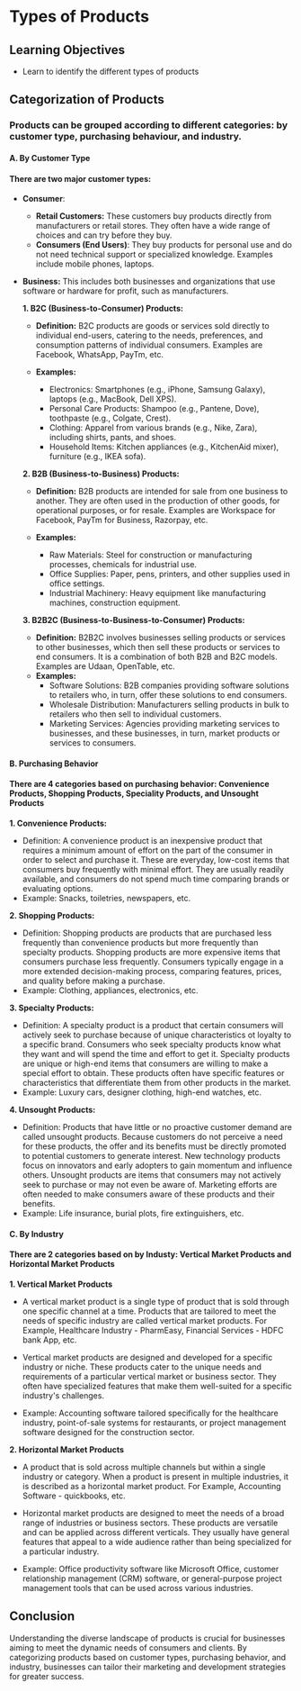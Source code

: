 # Types of Products

## Learning Objectives
- Learn to identify the different types of products

## Categorization of Products

### Products can be grouped according to different categories: by customer type, purchasing behaviour, and industry.

#### **A. By Customer Type**

#### There are two major customer types: 

- **Consumer**:

   - **Retail Customers:** These customers buy products directly from manufacturers or retail stores. They often have a wide range of choices and can try before they buy.
   - **Consumers (End Users)**: They buy products for personal use and do not need technical support or specialized knowledge. Examples include mobile phones, laptops.

- **Business:**  This includes both businesses and organizations that use software or hardware for profit, such as manufacturers.
  

  **1. B2C (Business-to-Consumer) Products:**
   - **Definition:** B2C products are goods or services sold directly to individual end-users, catering to the needs, preferences, and consumption patterns of individual consumers. Examples are Facebook, WhatsApp, PayTm, etc.

   - **Examples:** 
     - Electronics: Smartphones (e.g., iPhone, Samsung Galaxy), laptops (e.g., MacBook, Dell XPS).
     - Personal Care Products: Shampoo (e.g., Pantene, Dove), toothpaste (e.g., Colgate, Crest).
     - Clothing: Apparel from various brands (e.g., Nike, Zara), including shirts, pants, and shoes.
     - Household Items: Kitchen appliances (e.g., KitchenAid mixer), furniture (e.g., IKEA sofa).

   **2. B2B (Business-to-Business) Products:**
   - **Definition:** B2B products are intended for sale from one business to another. They are often used in the production of other goods, for operational purposes, or for resale. Examples are Workspace for Facebook, PayTm for Business, Razorpay, etc.

   - **Examples:** 
     - Raw Materials: Steel for construction or manufacturing processes, chemicals for industrial use.
     - Office Supplies: Paper, pens, printers, and other supplies used in office settings.
     - Industrial Machinery: Heavy equipment like manufacturing machines, construction equipment.

    **3. B2B2C (Business-to-Business-to-Consumer) Products:**
   - **Definition:** B2B2C involves businesses selling products or services to other businesses, which then sell these products or services to end consumers. It is a combination of both B2B and B2C models. Examples are Udaan, OpenTable, etc.
   - **Examples:** 
     - Software Solutions: B2B companies providing software solutions to retailers who, in turn, offer these solutions to end consumers.
     - Wholesale Distribution: Manufacturers selling products in bulk to retailers who then sell to individual customers.
     - Marketing Services: Agencies providing marketing services to businesses, and these businesses, in turn, market products or services to consumers.



#### **B. Purchasing Behavior**

#### There are 4 categories based on purchasing behavior: **Convenience Products**, **Shopping Products**, **Speciality Products**, and **Unsought Products**


 **1. Convenience Products:**
   - Definition: A convenience product is an inexpensive product that requires a minimum amount of effort on the part of the consumer in order to select and purchase it. These are everyday, low-cost items that consumers buy frequently with minimal effort. They are usually readily available, and consumers do not spend much time comparing brands or evaluating options.
   - Example: Snacks, toiletries, newspapers, etc.

 **2. Shopping Products:**
   - Definition: Shopping products are products that are purchased less frequently than convenience products but more frequently than specialty products. Shopping products are more expensive items that consumers purchase less frequently. Consumers typically engage in a more extended decision-making process, comparing features, prices, and quality before making a purchase.
   - Example: Clothing, appliances, electronics, etc.

 **3. Specialty Products:**
   - Definition: A specialty product is a product that certain consumers will actively seek to purchase because of unique characteristics ot loyalty to a specific brand. Consumers who seek specialty products know what they want and will spend the time and effort to get it. Specialty products are unique or high-end items that consumers are willing to make a special effort to obtain. These products often have specific features or characteristics that differentiate them from other products in the market.
   - Example: Luxury cars, designer clothing, high-end watches, etc.

 **4. Unsought Products:**
   - Definition: Products that have little or no proactive customer demand are called unsought products. Because customers do not perceive a need for these products, the offer and its benefits must be directly promoted to potential customers to generate interest. New technology products focus on innovators and early adopters to gain momentum and influence others. Unsought products are items that consumers may not actively seek to purchase or may not even be aware of. Marketing efforts are often needed to make consumers aware of these products and their benefits.
   - Example: Life insurance, burial plots, fire extinguishers, etc.



   #### **C. By Industry**

   #### There are 2 categories based on by Industy: **Vertical Market Products** and **Horizontal Market Products**

  **1. Vertical Market Products**

   -  A vertical market product is a single type of product that is sold through one specific channel at a time. Products that are tailored to meet the needs of specific industry are called vertical market products. For Example, Healthcare Industry - PharmEasy, Financial Services - HDFC bank App, etc.

   - Vertical market products are designed and developed for a specific industry or niche. These products cater to the unique needs and requirements of a particular vertical market or business sector. They often have specialized features that make them well-suited for a specific industry's challenges.

   - Example: Accounting
   software tailored specifically for the healthcare industry, point-of-sale systems for restaurants, or project management software designed for the construction sector.

  **2. Horizontal Market Products**

   -  A product that is sold across multiple channels but within a single industry or category. When a product is present in multiple industries, it is described as a horizontal market product. For Example, Accounting Software - quickbooks, etc.

   -  Horizontal market products are designed to meet the needs of a broad range of industries or business sectors. These products are versatile and can be applied across different verticals. They usually have general features that appeal to a wide audience rather than being specialized for a particular industry.

   -  Example: Office  productivity software like Microsoft Office, customer relationship management (CRM) software, or general-purpose project management tools that can be used across various industries.


## Conclusion

Understanding the diverse landscape of products is crucial for businesses aiming to meet the dynamic needs of consumers and clients. By categorizing products based on customer types, purchasing behavior, and industry, businesses can tailor their marketing and development strategies for greater success.